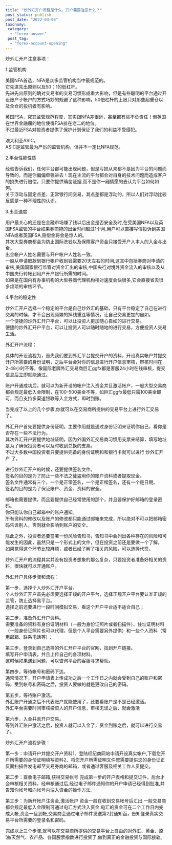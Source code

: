 ```yaml
---
title: "炒外汇开户流程是什么，开户需要注意什么？"
post_status: publish
post_date: "2022-03-08"
taxonomy:
 category: 
  - "forex-answer"
 post_tag: 
  - "forex-account-opening"
---
```


炒外汇开户注意事项：

1.监管机构

美国NFA首选，NFA是众多监管机构当中最规范的。  
它先进先出原则以及50：1的低杠杆。  
先进先出原则的确对交易者的交易习惯形成重大影响，但是有些聪明的平台通过开设账户子帐户的方式巧妙的规避了这种影响，50倍杠杆的上限只对那些超重仓以及全仓的投机者有影响。  

英国FSA，究其监管规范程度，其实跟NFA差很远，甚至都有些不负责任！但英国在世界金融届的地位使得FSA排在老二的地位。  
不过最近FSA对投资者提供了保护计划保证了我们的利益不受侵犯。  

澳大利亚ASIC。  
ASIC是监管最为严厉的监管机构，但并不一定比NFA规范。  

2.平台性能性质

经验告诉我们，任何平台都可能出现问题，但是亏损从来都不是因为平台的问题而导致的，而是你偏偏牵强进去！现在主流的平台都会对自身的技术问题而造成客户的损失进行赔偿，只要你提供确凿证据,而不是你一厢情愿的去认为平台如何如何。  
关于浮动与固定点差，正常银行间交易，其点差都是浮动的，所以人们对浮动比较反感是一种不理性的认识。  

3.出金速度

用户最关心的还是在金融市场赚了钱以后出金是否安全及时,在受美国NFA以及英国FSA监管的平台如果券商拖的出金时间超过1个月,用户可以直接写信投诉到美国NFA或者英国FSA,赔偿金将会是惊人的。  
其次大型券商都会为防止国际洗钱以及保障客户资金只接受开户人本人的入金与出金。  
出金帐户人姓名需要与开户帐户人姓名一致。  
一般从申请取款到银行帐户收到钱需要20天左右的时间,这其中包括券商对申请的审核,美国国家银行监管对资金汇出的审核,中国央行对境外资金流入的审核以及从中国央行转帐到用户开户银行所需的时间。  
如果是在国内有办事机构的大型券商代理机构相对速度会快很多,它会直接省去很多烦琐的审核环节。  

4.平台的稳定性

炒外汇开户选择一个稳定的平台是自己炒外汇的基础，只有平台稳定了自己在进行交易的时候，才不会出现频繁的掉线重连等情况，让自己交易更加的自如。  
一个便捷的炒外汇开户平台，可以让投资人更加随心自如的进行交易。  
便捷的炒外汇开户平台，可以让投资人可以随时随地的进行交易，方便投资人交易生活。  

外汇开户流程：

具体的开设流程为，首先我们要到外汇平台提交开户的资料，开设真实帐户并提交开户所需要的身份证明，之后平台会对你的信息进行开户信息审核，审核时间在2-48小时不等，像国际老牌外汇交易商巨汇ggfx都是客服24小时在线审核，提交信息后立即就能通过。  

账户开通成功后，就可以为新开设的帐户注入资金并且激活帐户，一般大型交易商都会规定最低入金限制，在100-500美金不等，如巨汇ggfx最低只需100美金即可，而且支持多渠道银联等入金方式，即时到账。  

当完成了以上的几个步骤,你就可以在交易商所提供的交易平台上进行外汇交易了。  

外汇开户首先要提供身份证明，主要作用就是通过身份证明来证明你自己，看你是否存在一些不法行为。  
其次外汇开户要提供地址证明，因为外国外汇交易商习惯用支票来结算，填写地址是为了确保投资者可以及时收到兑换的支票。  
不过大多数中国投资者只要提供完备的身份证明和和银行卡就可以进行 炒外汇开户 了。  

进行炒外汇开户的时候，还要提供签名文件。  
签名的目的是为了防止一些不法之徒盗用你的账户资料或者提取现金。  
签名文件通常有三个，一个是正常签名，一个是正楷签名，还有一个是日期。  
签名的目的是为了保证账户、资金、资料的安全。  

邮箱也需要提供，而且要提供自己经常使用的那个，并且要保护好邮箱的登录密码。  
你只能认你自己邮箱中的账户通知。  
所有资料的修改以及账户的修改都只能通过邮箱来完成，所以绝对不可以把邮箱密码告诉别人，否则就会影响到账户的安全。  

除此之外，投资者还要签署一份风险告知书，告知书中会列出各种存在的风险和可能发生的因此，虽然只是一个形式上的文件，但在投资之前还是要做一个了解。  
如果觉得这个环节比较麻烦，或者已经了解了相关的风险，可以选择代签。  

炒外汇开户的流程其实并没有投资者想象的那么复杂，只要投资者准备好相关的资料，很快就可以开通账户。  

外汇开户具体步骤和流程：

第一步，选择个人炒外汇开户平台。  
个人炒外汇开户首先必须要选择正规的开户平台，选择正规开户平台要认准正规的监管，防止选择黑平台。  
选择之前还要进行一段时间模拟交易，看这个开户平台适不适合自己；

第二步，准备外汇开户资料。  
需要准备的资料有身份证明材料（一般为身份证照片或者扫描件）、住址证明材料（一般身份证照片也可以代理，但是个人平台需要另外提供）和一些个人资料（常用邮箱、联系电话等）；

第三步，登录到自己选择的外汇开户平台的官网，找到开户链接。  
填写开户申请表，并且上传自己的各项材料。  
这时候如果遇到问题，可以咨询平台的客服寻求帮助。  

第四步，等待帐号和密码下达。  
通常情况下，开户申请表上传成功之后一个工作日之内就会受到自己的账户和密码，受到帐号和密码之后，投资人要做的就是更改自己的密码。  

第五步，等待账户激活。  
外汇账户开通之后不代表账户就能使用了，还要看账户是不是已经激活。  
外汇平台需要时间审核投资人的开户信息，审核无误之后，就会激活

第六步，入金并且开户交易。  
等到外汇账户激活之后，投资人就可以入金了，资金到账之后，就可以进行交易了。  

炒外汇开户流程步骤：

第一步：申请开户并提交开户资料1、登陆经纪商网站申请开设真实帐户,下载您开户所需要的身份证明填写资料2、将您开户所需证明文件您需要提供您的身份证正反面扫描件发电邮至交易券商的邮箱，或者通过客服及相关工作人员提交。  

第二步：查收电子邮箱,获得交易帐号 完成第一步的开户表格和提交证件，后台才会审核相关资料，经审核通过后,经过电子邮件通知你的开户申请已经得到批准,并告知你帐号和向帐号内注入资金的操作方法.

第三步：为新开帐户注资金,激活帐户 资金一般在收到交易帐号后汇出.一般交易商都会规定最低入金限制可通过电汇方式注入资金.电汇的资金可在二个工作日内完成入帐,资金一旦到帐,交易商会通过电子邮件发送第2封通知函，告知登录真实交易平台所需要的登录名和密码。  

完成以上三个步骤,就可以在交易商所提供的交易平台上自由的对外汇、黄金、原油/天然气、农产品、各国股票指数进行投资了,做到真正的金融投资与国际接轨。
